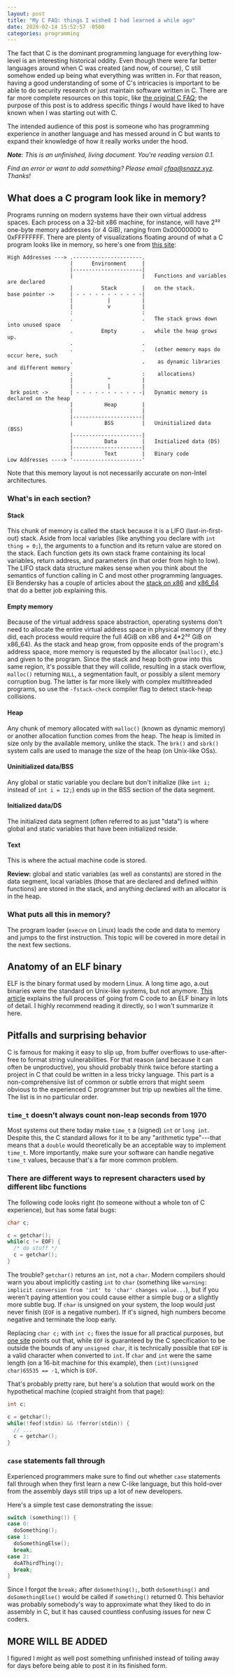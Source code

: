 ```yaml
---
layout: post
title: "My C FAQ: things I wished I had learned a while ago"
date: 2020-02-14 15:52:57 -0500
categories: programming
---
```

The fact that C is the dominant programming language for everything low-level is an interesting historical oddity. Even though there were far better languages around when C was created (and now, of course), C still somehow ended up being what everything was written in. For that reason, having a good understanding of some of C's intricacies is important to be able to do security research or just maintain software written in C. There are far more complete resources on this topic, like [the original C FAQ](http://c-faq.com/); the purpose of this post is to address specific things *I* would have liked to have known when I was starting out with C. 

The intended audience of this post is someone who has programming experience in another language and has messed around in C but wants to expand their knowledge of how it really works under the hood. 

***Note**: This is an unfinished, living document. You're reading version 0.1.*

*Find an error or want to add something? Please email [cfaq@snazz.xyz](mailto:cfaq@snazz.xyz). Thanks!*

## What does a C program look like in memory?
Programs running on modern systems have their own virtual address spaces. Each process on a 32-bit x86 machine, for instance, will have 2³² one-byte memory addresses (or 4 GiB), ranging from 0x00000000 to 0xFFFFFFFF. There are plenty of visualizations floating around of what a C program looks like in memory, so here's one from [this site](https://aticleworld.com/memory-layout-of-c-program/):
```
High Addresses ---> .----------------------.
                    |      Environment     |
                    |----------------------|
                    |                      |   Functions and variables are declared
                    |         Stack        |   on the stack.
base pointer ->     | - - - - - - - - - - -|
                    |           |          |
                    |           v          |
                    :                      :
                    .                      .   The stack grows down into unused space
                    .         Empty        .   while the heap grows up. 
                    .                      .
                    .                      .   (other memory maps do occur here, such 
                    .                      .    as dynamic libraries and different memory
                    :                      :    allocations)
                    |           ^          |
                    |           |          |
 brk point ->       | - - - - - - - - - - -|   Dynamic memory is declared on the heap
                    |          Heap        |
                    |                      |
                    |----------------------|
                    |          BSS         |   Uninitialized data (BSS)
                    |----------------------|   
                    |          Data        |   Initialized data (DS)
                    |----------------------|
                    |          Text        |   Binary code
Low Addresses ----> '----------------------' 
```
Note that this memory layout is not necessarily accurate on non-Intel architectures.
### What's in each section? 
#### Stack
This chunk of memory is called the stack because it is a LIFO (last-in-first-out) stack. Aside from local variables (like anything you declare with `int thing = 0;`), the arguments to a function and its return value are stored on the stack. Each function gets its own stack frame containing its local variables, return address, and parameters (in that order from high to low). The LIFO stack data structure makes sense when you think about the semantics of function calling in C and most other programming languages. Eli Bendersky has a couple of articles about the [stack on x86](https://eli.thegreenplace.net/2011/02/04/where-the-top-of-the-stack-is-on-x86/) and [x86_64](https://eli.thegreenplace.net/2011/09/06/stack-frame-layout-on-x86-64) that do a better job explaining this. 

#### Empty memory
Because of the virtual address space abstraction, operating systems don't need to allocate the entire virtual address space in physical memory (if they did, each process would require the full 4GiB on x86 and 4\*2³² GiB on x86_64). As the stack and heap grow, from opposite ends of the program's address space, more memory is requested by the allocator (`malloc()`, etc.) and given to the program. Since the stack and heap both grow into this same region, it's possible that they will collide, resulting in a stack overflow, `malloc()` returning `NULL`, a segmentation fault, or possibly a silent memory corruption bug. The latter is far more likely with complex multithreaded programs, so use the `-fstack-check` compiler flag to detect stack-heap collisions. 

#### Heap
Any chunk of memory allocated with `malloc()` (known as dynamic memory) or another allocation function comes from the heap. The heap is limited in size only by the available memory, unlike the stack. The `brk()` and `sbrk()` system calls are used to manage the size of the heap (on Unix-like OSs).

#### Uninitialized data/BSS
Any global or static variable you declare but don't initialize (like `int i;` instead of `int i = 12;`) ends up in the BSS section of the data segment.

#### Initialized data/DS
The initialized data segment (often referred to as just "data") is where global and static variables that have been initialized reside.

#### Text
This is where the actual machine code is stored.

**Review:** global and static variables (as well as constants) are stored in the data segment, local variables (those that are declared and defined within functions) are stored in the stack, and anything declared with an allocator is in the heap. 

### What puts all this in memory?
The program loader (`execve` on Linux) loads the code and data to memory and jumps to the first instruction. This topic will be covered in more detail in the next few sections.

## Anatomy of an ELF binary
ELF is the binary format used by modern Linux. A long time ago, a.out binaries were the standard on Unix-like systems, but not anymore. [This article](https://kishuagarwal.github.io/life-of-a-binary.html) explains the full process of going from C code to an ELF binary in lots of detail. I highly recommend reading it directly, so I won't summarize it here.

## Pitfalls and surprising behavior
C is famous for making it easy to slip up, from buffer overflows to use-after-free to format string vulnerabilities. For that reason (and because it can often be unproductive), you should probably think twice before starting a project in C that could be written in a less tricky language. This part is a non-comprehensive list of common or subtle errors that might seem obvious to the experienced C programmer but trip up newbies all the time. The list is in no particular order. 

### `time_t` doesn't always count non-leap seconds from 1970
Most systems out there today make `time_t` a (signed) `int` or `long int`. Despite this, the C standard allows for it to be any "arithmetic type"---that means that a `double` would theoretically be an acceptable way to implement `time_t`. More importantly, make sure your software can handle negative `time_t` values, because that's a far more common problem. 

### There are different ways to represent characters used by different libc functions
The following code looks right (to someone without a whole ton of C experience), but has some fatal bugs:
```c
char c;

c = getchar();
while(c != EOF) {
  /* do stuff */
  c = getchar();
}
```
The trouble? `getchar()` returns an `int`, not a `char`. Modern compilers should warn you about implicitly casting `int` to `char` (something like `warning: implicit conversion from 'int' to 'char' changes value...`), but if you weren't paying attention you could cause either a simple bug or a slightly more subtle bug. If `char` is unsigned on your system, the loop would just never finish (`EOF` is a negative number). If it's signed, high numbers become negative and terminate the loop early. 

Replacing `char c;` with `int c;` fixes the issue for all practical purposes, but [one site](https://www.greenend.org.uk/rjk/tech/cfu.html) points out that, while `EOF` is guaranteed by the C specification to be outside the bounds of any `unsigned char`, it is technically possible that `EOF` is a valid character when converted to `int`. If `char` and `int` were the same length (on a 16-bit machine for this example), then `(int)(unsigned char)65535 == -1`, which is `EOF`.

That's probably pretty rare, but here's a solution that would work on the hypothetical machine (copied straight from that page):
``` c
int c;

c = getchar();
while(!feof(stdin) && !ferror(stdin)) {
  // ...
  c = getchar();
}
```

### `case` statements fall through
Experienced programmers make sure to find out whether `case` statements fall through when they first learn a new C-like language, but this hold-over from the assembly days still trips up a lot of new developers.

Here's a simple test case demonstrating the issue:
```c
switch (something()) {
case 0:
  doSomething();
case 1:
  doSomethingElse();
  break;
case 2:
  doAThirdThing();
  break;
}
```
Since I forgot the `break;` after `doSomething();`, both `doSomething()` and `doSomethingElse()` would be called if `something()` returned 0. This behavior was probably somebody's way to approximate what they liked to do in assembly in C, but it has caused countless confusing issues for new C coders.

## MORE WILL BE ADDED
I figured I might as well post something unfinished instead of toiling away for days before being able to post it in its finished form.
